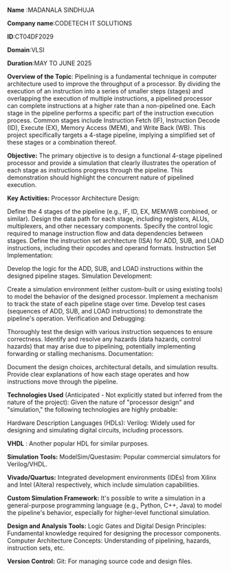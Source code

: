 **Name** :MADANALA SINDHUJA

**Company name**:CODETECH IT SOLUTIONS

**ID**:CT04DF2029

**Domain**:VLSI

**Duration**:MAY TO JUNE 2025

**Overview of the Topic**: Pipelining is a fundamental technique in computer architecture used to improve the throughput of a processor. By dividing the execution of an instruction into a series of smaller steps (stages) and overlapping the execution of multiple instructions, a pipelined processor can complete instructions at a higher rate than a non-pipelined one. Each stage in the pipeline performs a specific part of the instruction execution process. Common stages include Instruction Fetch (IF), Instruction Decode (ID), Execute (EX), Memory Access (MEM), and Write Back (WB). This project specifically targets a 4-stage pipeline, implying a simplified set of these stages or a combination thereof.

**Objective:** The primary objective is to design a functional 4-stage pipelined processor and provide a simulation that clearly illustrates the operation of each stage as instructions progress through the pipeline. This demonstration should highlight the concurrent nature of pipelined execution.

**Key Activities:** Processor Architecture Design:

Define the 4 stages of the pipeline (e.g., IF, ID, EX, MEM/WB combined, or similar). Design the data path for each stage, including registers, ALUs, multiplexers, and other necessary components. Specify the control logic required to manage instruction flow and data dependencies between stages. Define the instruction set architecture (ISA) for ADD, SUB, and LOAD instructions, including their opcodes and operand formats. Instruction Set Implementation:

Develop the logic for the ADD, SUB, and LOAD instructions within the designed pipeline stages. Simulation Development:

Create a simulation environment (either custom-built or using existing tools) to model the behavior of the designed processor. Implement a mechanism to track the state of each pipeline stage over time. Develop test cases (sequences of ADD, SUB, and LOAD instructions) to demonstrate the pipeline's operation. Verification and Debugging:

Thoroughly test the design with various instruction sequences to ensure correctness. Identify and resolve any hazards (data hazards, control hazards) that may arise due to pipelining, potentially implementing forwarding or stalling mechanisms. Documentation:

Document the design choices, architectural details, and simulation results. Provide clear explanations of how each stage operates and how instructions move through the pipeline.

**Technologies Used** (Anticipated - Not explicitly stated but inferred from the nature of the project): Given the nature of "processor design" and "simulation," the following technologies are highly probable:

Hardware Description Languages (HDLs): Verilog: Widely used for designing and simulating digital circuits, including processors.

**VHDL** : Another popular HDL for similar purposes.

**Simulation Tools:** ModelSim/Questasim: Popular commercial simulators for Verilog/VHDL.

**Vivado/Quartus:** Integrated development environments (IDEs) from Xilinx and Intel (Altera) respectively, which include simulation capabilities.

**Custom Simulation Framework:** It's possible to write a simulation in a general-purpose programming language (e.g., Python, C++, Java) to model the pipeline's behavior, especially for higher-level functional simulation.

**Design and Analysis Tools:** Logic Gates and Digital Design Principles: Fundamental knowledge required for designing the processor components. Computer Architecture Concepts: Understanding of pipelining, hazards, instruction sets, etc.

**Version Control:** Git: For managing source code and design files.
